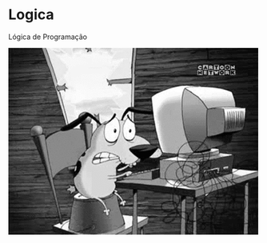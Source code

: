 # Logica
Lógica de Programação


<img src="https://github.com/Rrossoni/Logica/blob/master/c%C3%A3o.gif" alt="Caoprogramador"/>
  
